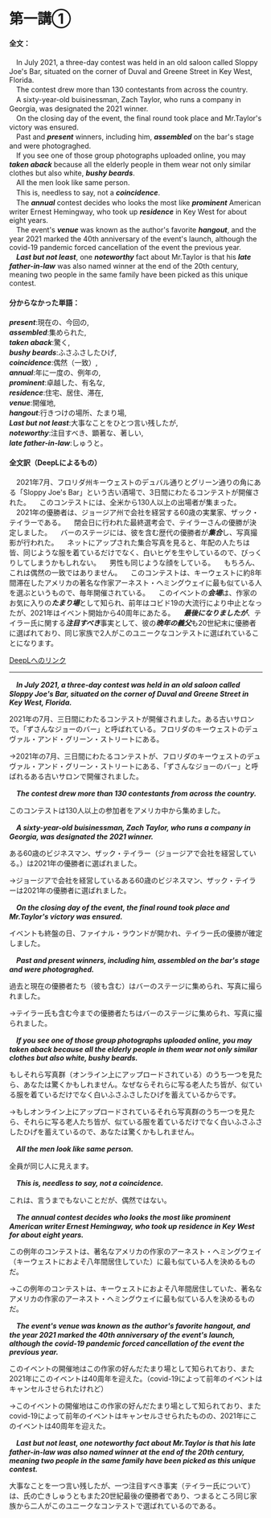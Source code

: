 # 第一講①

#### 全文：

　In July 2021, a three-day contest was held in an old saloon called Sloppy Joe's Bar, situated on the corner of Duval and Greene Street in Key West, Florida.<br>
　The contest drew more than 130 contestants from across the country.<br>
　A sixty-year-old buisinessman, Zach Taylor, who runs a company in Georgia, was designated the 2021 winner.<br>
　On the closing day of the event, the final round took place and Mr.Taylor's victory was ensured.<br>
　Past and ***present*** winners, including him, ***assembled*** on the bar's stage and were photograghed.<br>
　If you see one of those group photographs uploaded online, you may ***taken aback*** because all the elderly people in them wear not only similar clothes but also white, ***bushy beards***.<br>
　All the men look like same person.<br>
　This is, needless to say, not a ***coincidence***.<br>
　The ***annual*** contest decides who looks the most like ***prominent*** American writer Ernest Hemingway, who took up ***residence*** in Key West for about eight years.<br>
　The event's ***venue*** was known as the author's favorite ***hangout***, and the year 2021 marked the 40th anniversary of the event's launch, although the covid-19 pandemic forced cancellation of the event the previous year.<br>
　***Last but not least***, one ***noteworthy*** fact about Mr.Taylor is that his ***late father-in-law*** was also named winner at the end of the 20th century, meaning two people in the same family have been picked as this unique contest.<br> 
 
#### 分からなかった単語：
***present***:現在の、今回の,<br>
***assembled***:集められた,<br>
***taken aback***:驚く,<br>
***bushy beards***:ふさふさしたひげ,<br>
***coincidence***:偶然（一致）,<br>
***annual***:年に一度の、例年の,<br>
***prominent***:卓越した、有名な,<br>
***residence***:住宅、居住、滞在,<br>
***venue***:開催地,<br>
***hangout***:行きつけの場所、たまり場,<br>
***Last but not least***:大事なことをひとつ言い残したが,<br>
***noteworthy***:注目すべき、顕著な、著しい,<br>
***late father-in-law***:しゅうと。<br>

#### 全文訳（DeepLによるもの）

　2021年7月、フロリダ州キーウェストのデュバル通りとグリーン通りの角にある「Sloppy Joe's Bar」という古い酒場で、3日間にわたるコンテストが開催された。
　このコンテストには、全米から130人以上の出場者が集まった。
　2021年の優勝者は、ジョージア州で会社を経営する60歳の実業家、ザック・テイラーである。
　閉会日に行われた最終選考会で、テイラーさんの優勝が決定しました。
　バーのステージには、彼を含む歴代の優勝者が***集合***し、写真撮影が行われた。
　ネットにアップされた集合写真を見ると、年配の人たちは皆、同じような服を着ているだけでなく、白いヒゲを生やしているので、びっくりしてしまうかもしれない。
　男性も同じような顔をしている。
　もちろん、これは偶然の一致ではありません。
　このコンテストは、キーウェストに約8年間滞在したアメリカの著名な作家アーネスト・ヘミングウェイに最も似ている人を選ぶというもので、毎年開催されている。
　このイベントの***会場***は、作家のお気に入りの***たまり場***として知られ、前年はコビド19の大流行により中止となったが、2021年はイベント開始から40周年にあたる。
　***最後になりましたが***、テイラー氏に関する***注目すべき***事実として、彼の***晩年の義父***も20世紀末に優勝者に選ばれており、同じ家族で2人がこのユニークなコンテストに選ばれていることになります。

[DeepLへのリンク](https://www.deepl.com/translator?il=ja)

---

　***In July 2021, a three-day contest was held in an old saloon called Sloppy Joe's Bar, situated on the corner of Duval and Greene Street in Key West, Florida.***

2021年の7月、三日間にわたるコンテストが開催されました。ある古いサロンで。「ずさんなジョーのバー」と呼ばれている。フロリダのキーウェストのデュヴァル・アンド・グリーン・ストリートにある。

→2021年の7月、三日間にわたるコンテストが、フロリダのキーウェストのデュヴァル・アンド・グリーン・ストリートにある、「ずさんなジョーのバー」と呼ばれるある古いサロンで開催されました。

　***The contest drew more than 130 contestants from across the country.***

このコンテストは130人以上の参加者をアメリカ中から集めました。

　***A sixty-year-old buisinessman, Zach Taylor, who runs a company in Georgia, was designated the 2021 winner.***

ある60歳のビジネスマン、ザック・テイラー（ジョージアで会社を経営している。）は2021年の優勝者に選ばれました。

→ジョージアで会社を経営しているある60歳のビジネスマン、ザック・テイラーは2021年の優勝者に選ばれました。

　***On the closing day of the event, the final round took place and Mr.Taylor's victory was ensured.***

イベントも終盤の日、ファイナル・ラウンドが開かれ、テイラー氏の優勝が確定しました。

　***Past and present winners, including him, assembled on the bar's stage and were photograghed.***

過去と現在の優勝者たち（彼も含む）はバーのステージに集められ、写真に撮られました。

→テイラー氏も含む今までの優勝者たちはバーのステージに集められ、写真に撮られました。

　***If you see one of those group photographs uploaded online, you may taken aback because all the elderly people in them wear not only similar clothes but also white, bushy beards.***

もしそれら写真群（オンライン上にアップロードされている）のうち一つを見たら、あなたは驚くかもしれません。なぜならそれらに写る老人たち皆が、似ている服を着ているだけでなく白いふさふさしたひげを蓄えているからです。

→もしオンライン上にアップロードされているそれら写真群のうち一つを見たら、それらに写る老人たち皆が、似ている服を着ているだけでなく白いふさふさしたひげを蓄えているので、あなたは驚くかもしれません。

　***All the men look like same person.***
 
 全員が同じ人に見えます。
 
　***This is, needless to say, not a coincidence.***
 
これは、言うまでもないことだが、偶然ではない。
 
　***The ***annual*** contest decides who looks the most like ***prominent*** American writer Ernest Hemingway, who took up ***residence*** in Key West for about eight years.***

この例年のコンテストは、著名なアメリカの作家のアーネスト・ヘミングウェイ（キーウェストにおよそ八年間居住していた）に最も似ている人を決めるものだ。

→この例年のコンテストは、キーウェストにおよそ八年間居住していた、著名なアメリカの作家のアーネスト・ヘミングウェイに最も似ている人を決めるものだ。

　***The event's ***venue*** was known as the author's favorite ***hangout***, and the year 2021 marked the 40th anniversary of the event's launch, although the covid-19 pandemic forced cancellation of the event the previous year.***

このイベントの開催地はこの作家の好んだたまり場として知られており、また2021年にこのイベントは40周年を迎えた。（covid-19によって前年のイベントはキャンセルさせられたけれど）

→このイベントの開催地はこの作家の好んだたまり場として知られており、またcovid-19によって前年のイベントはキャンセルさせられたものの、2021年にこのイベントは40周年を迎えた。

　******Last but not least***, one ***noteworthy*** fact about Mr.Taylor is that his ***late father-in-law*** was also named winner at the end of the 20th century, meaning two people in the same family have been picked as this unique contest.***

大事なことを一つ言い残したが、一つ注目すべき事実（テイラー氏について）は、氏の亡きしゅうともまた20世紀最後の優勝者であり、つまるところ同じ家族から二人がこのユニークなコンテストで選ばれているのである。
